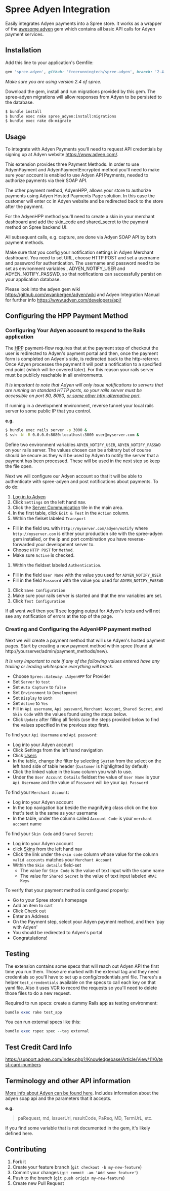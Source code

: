 # Spree Adyen Integration

Easily integrates Adyen payments into a Spree store. It works as a wrapper
of the [awesome adyen](https://github.com/wvanbergen/adyen/) gem which contains
all basic API calls for Adyen payment services.

## Installation
Add this line to your application's Gemfile:

```ruby
gem 'spree-adyen', github: 'freerunningtech/spree-adyen', branch: '2-4-stable'
```

*Make sure you are using version 2.4 of spree.*

Download the gem, install and run migrations provided by this gem. The
spree-adyen migrations will allow responses from Adyen to be persisted to the
database.

```bash
$ bundle install
$ bundle exec rake spree_adyen:install:migrations
$ bundle exec rake db:migrate
```

## Usage

To integrate with Adyen Payments you'll need to request API credentials by
signing up at Adyen website https://www.adyen.com/.

This extension provides three Payment Methods. In order to use AdyenPayment and
AdyenPaymentEncrypted method you'll need to make sure your account is enabled to
use Adyen API Payments, needed to authorize payments via their SOAP API.

The other payment method, AdyenHPP, allows your store to authorize payments
using Adyen Hosted Payments Page solution. In this case the customer will enter
cc in Adyen website and be redirected back to the store after the payment.

For the AdyenHPP method you'll need to create a skin in your merchant dashboard
and add the skin_code and shared_secret to the payment method on Spree backend UI.

All subsequent calls, e.g. capture, are done via Adyen SOAP API by both payment
methods.

Make sure that you config your notification settings in Adyen Merchant dashboard.
You need to set URL, choose HTTP POST and set a username and password for
authentication. The username and password need to be set as environment variables
, ADYEN_NOTIFY_USER and ADYEN_NOTIFY_PASSWD, so that notifications can successfully
persist on your application database.

Please look into the adyen gem wiki https://github.com/wvanbergen/adyen/wiki and
Adyen Integration Manual for further info https://www.adyen.com/developers/api/

## Configuring the HPP Payment Method
### Configuring Your Adyen account to respond to the Rails application
The <abbr title="Hosted Payment Page">HPP</abbr> payment-flow requires that at
the payment step of checkout the user is redirected to Adyen's payment portal
and then, once the payment form is completed on Adyen's side, is redirected
back to the http-referrer. Once Adyen processes the payment it will post a
notification to a specified end point (which will be covered later). For this
reason your rails server must be publicly reachable in all environments.

*It is important to note that Adyen will only issue notifications to servers that
are running on standard HTTP ports, so your rails server must be accessible
on port 80, 8080, [or some other http-alternative port](https://en.wikipedia.org/wiki/List_of_TCP_and_UDP_port_numbers).*

If running in a development environment, reverse tunnel your local rails server
to some public IP that you control.

**e.g.**
```bash
$ bundle exec rails server -p 3000 &
$ ssh -N -R 0.0.0.0:8080:localhost:3000 user@myserver.com &
```

Define two environment variables `ADYEN_NOTIFY_USER`, `ADYEN_NOTIFY_PASSWD` on
your rails server. The values chosen can be arbitrary but of course should be
secure as they will be used by Adyen to notify the server that a payment has
been processed. These will be used in the next step so keep the file open.

Next we will configure our Adyen account so that it will be able to authenticate
with spree-adyen and post notifications about payments. To do do:
1. [Log in to Adyen](https://ca-test.adyen.com/ca/ca/login.shtml)
1. Click `Settings` on the left hand nav.
1. Click the [Server Communication](https://ca-test.adyen.com/ca/ca/config/showthirdparty.shtml)
   tile in the main area.
1. In the first table, click `Edit & Test` in the `Action` column.
1. Within the fielset labeled `Transport`
  + Fill in the field `URL` with `http://myserver.com/adyen/notify` where
    `http://myserver.com` is either your production site with the spree-adyen
    gem installed, or the ip and port combination you have reverse-forwarded
    your development server to.
  + Choose `HTTP POST` for `Method`.
  + Make sure `Active` is checked.
1. Within the fieldset labeled `Authentication`.
  + Fill in the field `User Name` with the value you used for `ADYEN_NOTIFY_USER`
  + Fill in the field `Password` with the value you used for `ADYEN_NOTIFY_PASSWD`
1. Click `Save Configuration`
1. Make sure your rails server is started and that the env variables are set.
1. Click `Test Configuration`

If all went well then you'll see logging output for Adyen's tests and will
not see any notification of errors at the top of the page.

### Creating and Configuring the AdyenHPP payment method
Next we will create a payment method that will use Adyen's hosted payment
pages. Start by creating a new payment method within spree (found at
http://yourserver/admin/payment_methods/new).

_It is *very* important to note if any of the following values entered have any
trailing or leading whitespace everything will break._

+ Choose `Spree::Gateway::AdyenHPP` for Provider
+ Set `Server` to `test`
+ Set `Auto Capture` to `false`
+ Set `Environment` to `Development`
+ Set `Display` to `Both`
+ Set `Active` to `Yes`
+ Fill in `Api username`, `Api password`, `Merchant Account`, `Shared
  Secret`, and `Skin Code` with the values found using the steps below.
+ Click `Update` after filling all fields (use the steps provided below to find the values specified in the previous step first).

To find your `Api Username` and `Api password`:
+ Log into your Adyen account
+ Click Settings from the left hand navigation
+ Click [Users](https://ca-test.adyen.com/ca/ca/config/users.shtml)
+ In the table, change the filter by selecting `System` from the select on
  the left hand side of table header (`Customer` is highlighted by default)
+ Click the linked value in the `Name` column you wish to use.
+ Under the `User Account Details` fieldset the value of `User Name` is
  your `Api Username` and the value of `Password` will be your `Api
  Password`

To find your `Merchant Account`:
+ Log into your Adyen account
+ In the top navigation bar beside the magnifying class click on the box that's text
  is the same as your username
+ In the table, under the column called `Account Code` is your `merchant
  account` name

To find your `Skin Code` and `Shared Secret`:
+ Log into your Adyen account
+ click [Skins](https://ca-test.adyen.com/ca/ca/skin/skins.shtml) from the left hand nav
+ Click the link under the `skin code` column whose value for the column `valid
  accounts` matches your `Merchant Account`
+ Within the `Skin details` field-set
  + The value for `Skin Code` is the value of text input with the same name
  + The value for `Shared Secret` is the value of text input labeled `HMAC Keys`

To verify that your payment method is configured properly:
+ Go to your Spree store's homepage
+ Add an item to cart
+ Click Check out
+ Enter an Address
+ On the Payment step, select your Adyen payment method, and then 'pay with
  Adyen'
+ You should be redirected to Adyen's portal
+ Congratulations!

## Testing

The extension contains some specs that will reach out Adyen API the first time
you run them. Those are marked with the external tag and they need credentials
so you'll have to set up a config/credentials.yml file. Theres's a helper
`test_crendentials` available on the specs to call each key on that yaml file.
Also it uses VCR to record the requests so you'll need to delete those files
to do a new request.

Required to run specs: create a dummy Rails app as testing environment:

```ruby
bundle exec rake test_app
```

You can run external specs like this:

```ruby
bundle exec rspec spec --tag external
```

## Test Credit Card Info

https://support.adyen.com/index.php?/Knowledgebase/Article/View/11/0/test-card-numbers

## Terminology and other API information
[More info about Adyen can be found here](https://docs.adyen.com/display/TD/3D+Secure).
Includes information about the adyen soap api and the parameters that it accepts.

**e.g.**
> paRequest, md, issuerUrl, resultCode, PaReq, MD, TermUrL, etc.

If you find some variable that is not documented in the gem, it's likely
defined here.

## Contributing

1. Fork it
2. Create your feature branch (`git checkout -b my-new-feature`)
3. Commit your changes (`git commit -am 'Add some feature'`)
4. Push to the branch (`git push origin my-new-feature`)
5. Create new Pull Request
